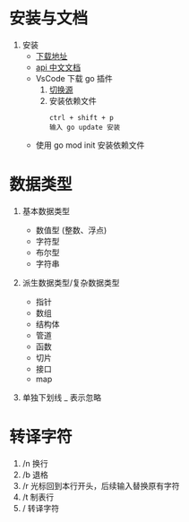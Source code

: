 # 安装与文档

1. 安装
   - [下载地址](http://docscn.studygolang.com/)
   - [api 中文文档](https://studygolang.com/pkgdoc)
   - VsCode 下载 go 插件
     1. [切换源](https://goproxy.cn/)
     2. 安装依赖文件
        ```
        ctrl + shift + p
        输入 go update 安装
        ```
   - 使用 go mod init 安装依赖文件

# 数据类型

1. 基本数据类型

   - 数值型 (整数、浮点)
   - 字符型
   - 布尔型
   - 字符串

2. 派生数据类型/复杂数据类型

   - 指针
   - 数组
   - 结构体
   - 管道
   - 函数
   - 切片
   - 接口
   - map

3. 单独下划线 \_ 表示忽略

# 转译字符

1.  /n 换行
2.  /b 退格
3.  /r 光标回到本行开头，后续输入替换原有字符
4.  /t 制表行
5.  / 转译字符
